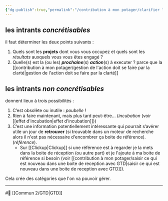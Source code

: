 ```yaml
---
{"dg-publish":true,"permalink":"/contribution à mon potager/clarifier les intrants qui sont concrétisables pour passer à la réalité/"}
---
```


## les intrants *concrétisables* 
il faut déterminer les deux points suivants : 
1. Quels sont les **projets** dont vous vous occupez et quels sont les *résultats* auxquels vous vous êtes engagé ?
2. Quelle(s) est la (ou les) ***prochaine***(s) ***action***(s) à executer ?
parce que la [[contribution à mon potager/gestion de l'action doit se faire par la clarté\|gestion de l'action doit se faire par la clarté]]
## les intrants *non concrétisables*
donnent lieux à trois possibilités :
1. C’est obsolète ou inutile : *poubelle* ! 
2. Rien à faire maintenant, mais plus tard peut-être… (*incubation* (voir [[effet d'incubation\|effet d'incubation]])) 
3. C’est une information potentiellement intéressante qui pourrait s’avérer utile un jour de **retrouver** (si trouvable dans un moteur de recherche alors il n'est pas nécessaire d'encombrer ça boite de référence). (*référence*). 
	- Sur [[Clickup\|Clickup]] si une référence est à regarder je la mets dans la boite de réception (ou autre part) et je l'ajoute à ma boite de référence si besoin (voir [[contribution à mon potager/saisir ce qui est nouveau dans une boite de reception avec GTD\|saisir ce qui est nouveau dans une boite de reception avec GTD]]).

Cela crée des catégories que l'on va pouvoir gérer.

---
#🌱 [[Commun 2/GTD\|GTD]]